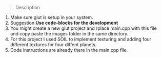 > Description

1. Make sure glut is setup in your system.
1. Suggestion __Use code-blocks for the development__
1. You might create a new glut project and rplace main.cpp with this file and copy paste the images folder in the same directory.
1. For this project I used SOIL to implement texturing and adding four different textures for four diffent planets.
1. Code instructions are already there in the main.cpp file.